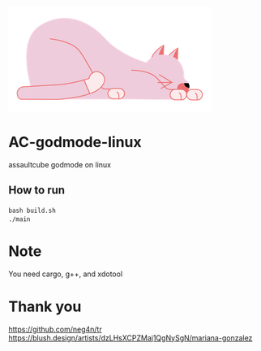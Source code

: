 ![cat](./github/cat.png)
# AC-godmode-linux
assaultcube godmode on linux<br>
## How to run
`bash build.sh`<br>
`./main`<br>
# Note
You need cargo, g++, and xdotool
# Thank you
https://github.com/neg4n/tr<br>
https://blush.design/artists/dzLHsXCPZMaj1QgNySgN/mariana-gonzalez<br>
